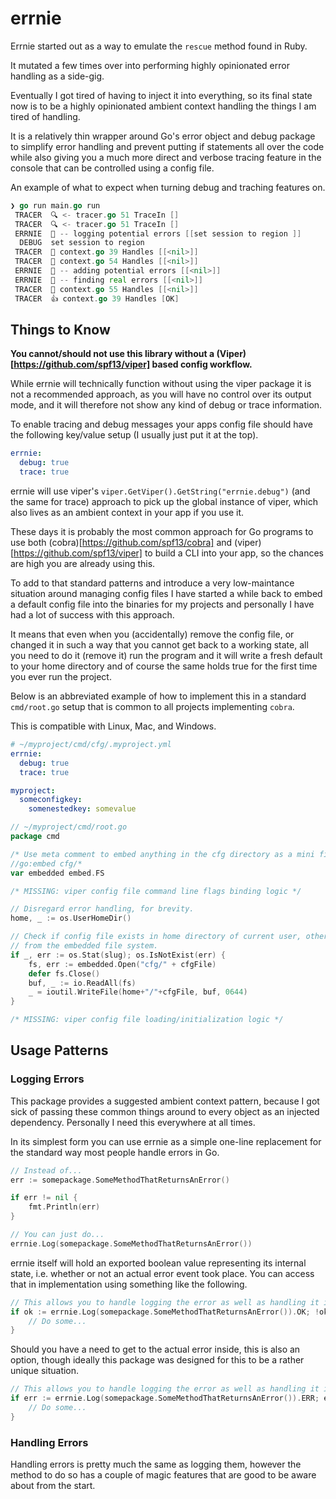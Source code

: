 # errnie

Errnie started out as a way to emulate the `rescue` method found in Ruby.

It mutated a few times over into performing highly opinionated error handling as a side-gig.

Eventually I got tired of having to inject it into everything, so its final state now is to be a highly opinionated ambient context handling the things I am tired of handling.

It is a relatively thin wrapper around Go's error object and debug package to simplify error handling and prevent putting if statements all over the code while also giving you a much more direct and verbose tracing feature in the console that can be controlled using a config file.

An example of what to expect when turning debug and traching features on.
```go
❯ go run main.go run
 TRACER  🔍 <- tracer.go 51 TraceIn []
 TRACER  🔍 <- tracer.go 51 TraceIn []
 ERRNIE  🐞 -- logging potential errors [[set session to region ]]
  DEBUG  set session to region
 TRACER  🐞 context.go 39 Handles [[<nil>]]
 TRACER  🐞 context.go 54 Handles [[<nil>]]
 ERRNIE  🐞 -- adding potential errors [[<nil>]]
 ERRNIE  🐞 -- finding real errors [[<nil>]]
 TRACER  🐞 context.go 55 Handles [[<nil>]]
 TRACER  👍 context.go 39 Handles [OK]
```

## Things to Know

**You cannot/should not use this library without a (Viper)[https://github.com/spf13/viper] based config workflow.**

While errnie will technically function without using the viper package it is not a recommended approach, as you will have no control
over its output mode, and it will therefore not show any kind of debug or trace information.

To enable tracing and debug messages your apps config file should have the following key/value setup (I usually just put it at the top).

```yaml
errnie:
  debug: true
  trace: true
```

errnie will use viper's `viper.GetViper().GetString("errnie.debug")` (and the same for trace) approach to pick up the global instance of viper, which also
lives as an ambient context in your app if you use it.

These days it is probably the most common approach for Go programs to use both (cobra)[https://github.com/spf13/cobra] and (viper)[https://github.com/spf13/viper] 
to build a CLI into your app, so the chances are high you are already using this.

To add to that standard patterns and introduce a very low-maintance situation around managing config files I have started a while back to embed a default config file into
the binaries for my projects and personally I have had a lot of success with this approach.

It means that even when you (accidentally) remove the config file, or changed it in such a way that you cannot get back to a working state, all you need to do it (remove it)
run the program and it will write a fresh default to your home directory and of course the same holds true for the first time you ever run the project.

Below is an abbreviated example of how to implement this in a standard `cmd/root.go` setup that is common to all projects implementing `cobra`.

This is compatible with Linux, Mac, and Windows.

```yaml
# ~/myproject/cmd/cfg/.myproject.yml
errnie:
  debug: true
  trace: true

myproject:
  someconfigkey:
    somenestedkey: somevalue
```

```go
// ~/myproject/cmd/root.go
package cmd

/* Use meta comment to embed anything in the cfg directory as a mini file system into the binary */
//go:embed cfg/*
var embedded embed.FS

/* MISSING: viper config file command line flags binding logic */

// Disregard error handling, for brevity.
home, _ := os.UserHomeDir()

// Check if config file exists in home directory of current user, otherwise write out the default
// from the embedded file system.
if _, err := os.Stat(slug); os.IsNotExist(err) {
    fs, err := embedded.Open("cfg/" + cfgFile)
    defer fs.Close()
    buf, _ := io.ReadAll(fs)
    _ = ioutil.WriteFile(home+"/"+cfgFile, buf, 0644)
}

/* MISSING: viper config file loading/initialization logic */
```

## Usage Patterns

### Logging Errors

This package provides a suggested ambient context pattern, because I got sick of passing these common things around to every object as an injected dependency. Personally I need this everywhere at all times.

In its simplest form you can use errnie as a simple one-line replacement for the standard way most people handle errors in Go.

```go
// Instead of...
err := somepackage.SomeMethodThatReturnsAnError()

if err != nil {
    fmt.Println(err)
}

// You can just do...
errnie.Log(somepackage.SomeMethodThatReturnsAnError())
```

errnie itself will hold an exported boolean value representing its internal state, i.e. whether or not an actual error event took place. You can access that in implementation using something like the following.

```go
// This allows you to handle logging the error as well as handling it in a concise manner.
if ok := errnie.Log(somepackage.SomeMethodThatReturnsAnError()).OK; !ok {
    // Do some...
}
```

Should you have a need to get to the actual error inside, this is also an option, though ideally this package was designed for this to be a rather unique situation.

```go
// This allows you to handle logging the error as well as handling it in a concise manner.
if err := errnie.Log(somepackage.SomeMethodThatReturnsAnError()).ERR; err != nil {
    // Do some...
}
```

### Handling Errors

Handling errors is pretty much the same as logging them, however the method to do so has a couple of magic features that are good to be aware about from the start.
